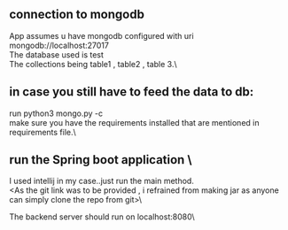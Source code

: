 ## connection to mongodb
App assumes u have mongodb configured with uri mongodb://localhost:27017\
The database used is test\
The collections being table1 , table2 , table 3.\

## in case you still have to feed the data to db:

run python3 mongo.py <textfile to be stored into db> -c <collection name of form table x>\
make sure you have the requirements installed that are mentioned in requirements file.\

## run the Spring boot application  \
I used intellij in my case..just run the main method.\
<As the git link was to be provided , i refrained from making jar as anyone can simply clone the repo from git>\

The backend server should run on localhost:8080\
